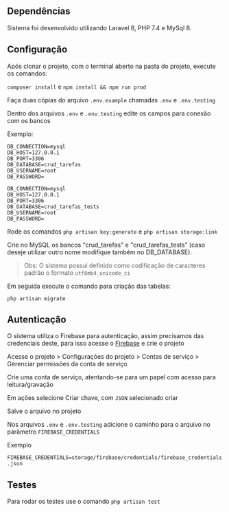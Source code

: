 ## Dependências

Sistema foi desenvolvido utilizando Laravel 8, PHP 7.4 e MySql 8.

## Configuração

Após clonar o projeto, com o terminal aberto na pasta do projeto, execute os comandos:

```composer install``` e ```npm install && npm run prod```

Faça duas cópias do arquivo ```.env.example``` chamadas ```.env``` e ```.env.testing```

Dentro dos arquivos ```.env``` e ```.env.testing``` edite os campos para conexão com os bancos

Exemplo:

```
DB_CONNECTION=mysql
DB_HOST=127.0.0.1
DB_PORT=3306
DB_DATABASE=crud_tarefas
DB_USERNAME=root
DB_PASSWORD=
```

```
DB_CONNECTION=mysql
DB_HOST=127.0.0.1
DB_PORT=3306
DB_DATABASE=crud_tarefas_tests
DB_USERNAME=root
DB_PASSWORD=
```

Rode os comandos ```php artisan key:generate``` e ```php artisan storage:link```

Crie no MySQL os bancos "crud_tarefas" e "crud_tarefas_tests" (caso deseje utilizar outro nome modifique também no DB_DATABASE).

>Obs: O sistema possui definido como codificação de caracteres padrão o formato ```utf8mb4_unicode_ci```

Em seguida execute o comando para criação das tabelas:

```php artisan migrate```

## Autenticação

O sistema utiliza o Firebase para autenticação, assim precisamos das credenciais deste, para isso acesse o [Firebase](https://console.firebase.google.com/) e crie o projeto

Acesse o projeto > Configurações do projeto > Contas de serviço > Gerenciar permissões da conta de serviço

Crie uma conta de serviço, atentando-se para um papel com acesso para leitura/gravação

Em ações selecione Criar chave, com ```JSON``` selecionado criar

Salve o arquivo no projeto

Nos arquivos ```.env``` e ```.env.testing``` adicione o caminho para o arquivo no parâmetro ```FIREBASE_CREDENTIALS```

Exemplo

```FIREBASE_CREDENTIALS=storage/firebase/credentials/firebase_credentials.json```

## Testes

Para rodar os testes use o comando ```php artisan test```
